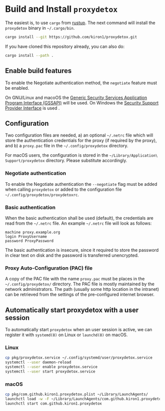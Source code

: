 # Build and Install `proxydetox`

The easiest is, to use `cargo` from [rustup][rustup]. The next command will
install the `proxydetox` binary in `~/.cargo/bin`.

```sh
cargo install --git https://github.com/kiron1/proxydetox.git
```

If you have cloned this repository already, you can also do:


```sh
cargo install --path .
```

## Enable build features

To enable the Negotiate authentication method, the `negotiate` feature must be enabled.

On GNU/Linux and macoOS the
[Generic Security Services Application Program Interface (GSSAPI)][gssapi] will be used.
On Windows the [Security Support Provider Interface][sspi] is used .

[gssapi]: https://en.wikipedia.org/wiki/Generic_Security_Services_Application_Program_Interface
[sspi]: https://en.wikipedia.org/wiki/Security_Support_Provider_Interface

## Configuration

Two configuration files are needed, a) an optional `~/.netrc` file which will
store the authentication credentials for the proxy (if required by the proxy),
and b) a `proxy.pac` file in the `~/.config/proxydetox` directory.

For macOS users, the configuration is stored in the
`~/Library/Application\ Support/proxydetox` directory. Please substitute accordingly.

### Negotiate authentication

To enable the Negotiate authentication the `--negotiate` flag must be added
when calling `proxydetox` or added to the configuration file
`~/.config/proxydetox/proxydetoxrc`.

### Basic authentication

When the basic authentication shall be used (default), the credentials are read
from the `~/.netrc` file.  An example `~/.netrc` file will look as follows:

```
machine proxy.example.org
login ProxyUsername
password ProxyPassword
```

The basic authentication is insecure, since it required to store the
password in clear text on disk and the password is transferred unencrypted.

### Proxy Auto-Configuration (PAC) file

A copy of the PAC file with the name `proxy.pac` must be places in the
`~/.config/proxydetox/` directory. The PAC file is mostly maintained by the
network administrators. The path (usually some http location in the intranet)
can be retrieved from the settings of the pre-configured internet browser.

## Automatically start proxydetox with a user session

To automatically start `proxydetox` when an user session is active, we can
register it with `systemd(8)` on Linux or `launchd(8)` on macOS.

### Linux

```sh
cp pkg/proxydetox.service ~/.config/systemd/user/proxydetox.service
systemctl --user daemon-reload
systemctl --user enable proxydetox.service
systemctl --user start proxydetox.service
```

### macOS

```sh
cp pkg/com.github.kiron1.proxydetox.plist ~/Library/LaunchAgents/
launchctl load -w -F ~/Library/LaunchAgents/com.github.kiron1.proxydetox.plist
launchctl start com.github.kiron1.proxydetox
```

[rustup]: https://rustup.rs/ "rustup.rs - The Rust toolchain installer"
